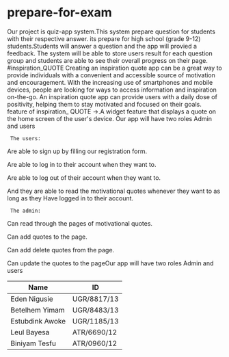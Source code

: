 # prepare-for-exam
Our project is quiz-app system.This system prepare question for students with their respective answer. 
its prepare for high school (grade 9-12) students.Students will answer a question and the app will
provied a feedback. The system will be able to store users result for each question group and students
are able to see their overall progress on their page.
#inspiration_QUOTE
Creating an inspiration quote app can be a great way to provide individuals with a convenient and accessible source of motivation and encouragement. With the increasing use of smartphones and mobile devices, people are looking for ways to access information and inspiration on-the-go. An inspiration quote app can provide users with a daily dose of positivity, helping them to stay motivated and focused on their goals. 
feature of inspiration_ QUOTE
->.A widget feature that displays a quote on the home screen of the user's device.
  Our app will have two roles Admin and users

     The users:

Are able to sign up by filling our registration form.

Are able to log in to their account when they want to.

Are able to log out of their account when they want to.

And they are able to read the motivational quotes whenever they want to as long as they Have logged in to their account.

     The admin:

Can read through the pages of motivational quotes.

Can add quotes to the page.

Can add delete quotes from the page.

Can update the quotes to the pageOur app will have two roles Admin and users




Name               |           ID
--------------     |      ----------------
Eden  Nigusie      |         UGR/8817/13
Betelhem Yimam     |         UGR/8483/13
Estubdink Awoke    |         UGR/1185/13
Leul Bayesa        |         ATR/6690/12
Biniyam Tesfu      |         ATR/0960/12
